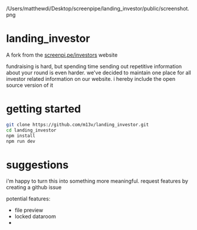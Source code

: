 /Users/matthewdi/Desktop/screenpipe/landing_investor/public/screenshot.png

# landing_investor
A fork from the [screenpi.pe/investors](https://screenpi.pe/investors) website

fundraising is hard, but spending time sending out repetitive information about your round is even harder. we've decided to maintain one place for all investor related information on our website. i hereby include the open source version of it

# getting started

```bash
git clone https://github.com/m13v/landing_investor.git
cd landing_investor
npm install
npm run dev
```


# suggestions

i'm happy to turn this into something more meaningful. request features by creating a github issue

potential features:
- file preview
- locked dataroom
- 
